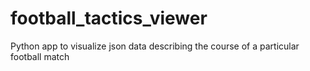 # football_tactics_viewer
Python app to visualize json data describing the course of a particular football match
